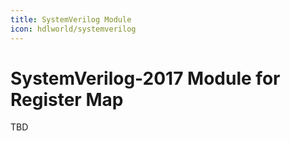 ```yaml
---
title: SystemVerilog Module
icon: hdlworld/systemverilog
---
```


# SystemVerilog-2017 Module for Register Map

TBD
